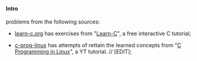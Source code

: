 #### Intro

problems from the following sources:

- [learn-c.org](https://github.com/deomorxsy/exercises/tree/master/C-learning/learn-c.org) has exercises from "[Learn-C](https://www.learn-c.org/)", a free interactive C tutorial;

- [c-prog-linux](https://github.com/deomorxsy/exercises/tree/master/C-learning/c-prog-linux) has attempts of rettain the learned concepts from "[C Programming in Linux](https://www.youtube.com/playlist?list=PLypxmOPCOkHXbJhUgjRaV2pD9MJkIArhg)", a YT tutorial. // [EDIT];
